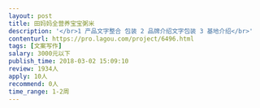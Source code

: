 ```yaml
---                
layout: post       
title: 田妈妈全营养宝宝粥米           
description: '</br>1 产品文字整合 包装 2 品牌介绍文字包装 3 基地介绍</br>'     
contenturl: https://pro.lagou.com/project/6496.html      
tags: [文案写作]            
salary: 3000元以下          
publish_time: 2018-03-02 15:09:10         
review: 1934人                   
apply: 10人                   
recommend: 0人                   
time_range: 1-2周              
---                 
```

